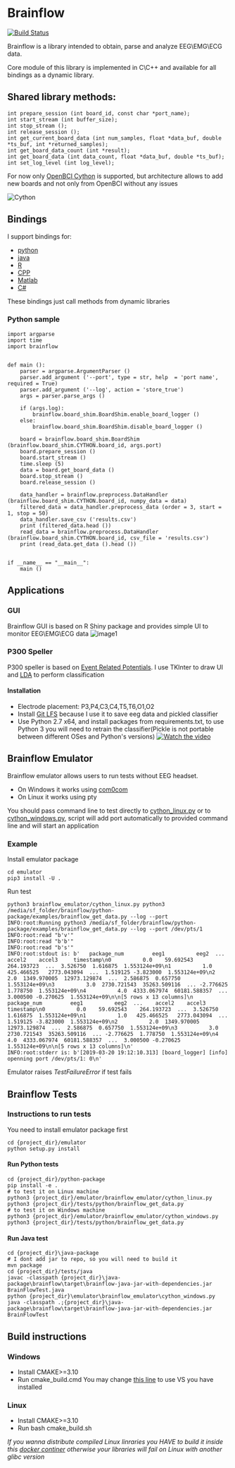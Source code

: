# Brainflow

[![Build Status](https://travis-ci.com/Andrey1994/brainflow.svg?branch=master)](https://travis-ci.com/Andrey1994/brainflow)

Brainflow is a library intended to obtain, parse and analyze EEG\EMG\ECG data.

Core module of this library is implemented in C\C++ and available for all bindings as a dynamic library.
## Shared library methods:
```
int prepare_session (int board_id, const char *port_name);
int start_stream (int buffer_size);
int stop_stream ();
int release_session ();
int get_current_board_data (int num_samples, float *data_buf, double *ts_buf, int *returned_samples);
int get_board_data_count (int *result);
int get_board_data (int data_count, float *data_buf, double *ts_buf);
int set_log_level (int log_level);
```
For now only [OpenBCI Cython](http://docs.openbci.com/Hardware/02-Cyton) is supported, but architecture allows to add new boards and not only from OpenBCI without any issues

![Cython](https://farm5.staticflickr.com/4817/32567183898_10a4b56659.jpg)

## Bindings
I support bindings for:
* [python](https://github.com/Andrey1994/brainflow/blob/master/python-package/examples/brainflow_get_data.py)
* [java](https://github.com/Andrey1994/brainflow/blob/master/java-package/brainflow/src/test/java/BrainFlowTest.java)
* [R](https://github.com/Andrey1994/brainflow/blob/master/r-package/examples/brainflow_get_data.R)
* [CPP](https://github.com/Andrey1994/brainflow/blob/master/cpp-package/src/brainflow_get_data.cpp)
* [Matlab](https://github.com/Andrey1994/brainflow/blob/master/matlab-package/brainflow/brainflow_get_data.m)
* [C#](https://github.com/Andrey1994/brainflow/blob/master/csharp-package/brainflow/test/get_board_data.cs)

These bindings just call methods from dynamic libraries 

### Python sample
```
import argparse
import time
import brainflow


def main ():
    parser = argparse.ArgumentParser ()
    parser.add_argument ('--port', type = str, help  = 'port name', required = True)
    parser.add_argument ('--log', action = 'store_true')
    args = parser.parse_args ()

    if (args.log):
        brainflow.board_shim.BoardShim.enable_board_logger ()
    else:
        brainflow.board_shim.BoardShim.disable_board_logger ()

    board = brainflow.board_shim.BoardShim (brainflow.board_shim.CYTHON.board_id, args.port)
    board.prepare_session ()
    board.start_stream ()
    time.sleep (5)
    data = board.get_board_data ()
    board.stop_stream ()
    board.release_session ()

    data_handler = brainflow.preprocess.DataHandler (brainflow.board_shim.CYTHON.board_id, numpy_data = data)
    filtered_data = data_handler.preprocess_data (order = 3, start = 1, stop = 50)
    data_handler.save_csv ('results.csv')
    print (filtered_data.head ())
    read_data = brainflow.preprocess.DataHandler (brainflow.board_shim.CYTHON.board_id, csv_file = 'results.csv')
    print (read_data.get_data ().head ())


if __name__ == "__main__":
    main ()
```

## Applications
### GUI
Brainflow GUI is based on R Shiny package and provides simple UI to monitor EEG\EMG\ECG data
![image1](https://farm2.staticflickr.com/1842/30854740608_e40c6c5248_o_d.png)
### P300 Speller
P300 speller is based on [Event Related Potentials](https://en.wikipedia.org/wiki/Event-related_potential). I use TKInter to draw UI and [LDA](https://scikit-learn.org/stable/modules/generated/sklearn.discriminant_analysis.LinearDiscriminantAnalysis.html) to perform classification
#### Installation
* Electrode placement: P3,P4,C3,C4,T5,T6,O1,O2
* Install [Git LFS](https://git-lfs.github.com/) because I use it to save eeg data and pickled classifier
* Use Python 2.7 x64, and install packages from requirements.txt, to use Python 3 you will need to retrain the classifier(Pickle is not portable between different OSes and Python's versions)
[![Watch the video](https://farm8.staticflickr.com/7811/45713649104_1b32faa349_h.jpg)](https://youtu.be/1GdjMx5t4ls)

## Brainflow Emulator

Brainflow emulator allows users to run tests without EEG headset.

* On Windows it works using [com0com](http://com0com.sourceforge.net/)
* On Linux it works using pty

You should pass command line to test directly to [cython_linux.py](./emulator/brainflow_emulator/cython_linux.py) or to [cython_windows.py](./emulator/brainflow_emulator/cython_windows.py), script will add port automatically to provided command line and will start an application

### Example

Install emulator package
```
cd emulator
pip3 install -U .
```
Run test
```
python3 brainflow_emulator/cython_linux.py python3 /media/sf_folder/brainflow/python-package/examples/brainflow_get_data.py --log --port
INFO:root:Running python3 /media/sf_folder/brainflow/python-package/examples/brainflow_get_data.py --log --port /dev/pts/1
INFO:root:read "b'v'"
INFO:root:read "b'b'"
INFO:root:read "b's'"
INFO:root:stdout is: b'   package_num         eeg1          eeg2  ...    accel2    accel3     timestamp\n0          0.0    59.692543    264.193723  ...  3.526750  1.616875  1.553124e+09\n1          1.0   425.466525   2773.043094  ...  1.519125 -3.823000  1.553124e+09\n2          2.0  1349.970005  12973.129874  ...  2.586875  0.657750  1.553124e+09\n3          3.0  2730.721543  35263.509116  ... -2.776625  1.778750  1.553124e+09\n4          4.0  4333.067974  60181.588357  ...  3.000500 -0.270625  1.553124e+09\n\n[5 rows x 13 columns]\n   package_num         eeg1          eeg2  ...    accel2    accel3     timestamp\n0          0.0    59.692543    264.193723  ...  3.526750  1.616875  1.553124e+09\n1          1.0   425.466525   2773.043094  ...  1.519125 -3.823000  1.553124e+09\n2          2.0  1349.970005  12973.129874  ...  2.586875  0.657750  1.553124e+09\n3          3.0  2730.721543  35263.509116  ... -2.776625  1.778750  1.553124e+09\n4          4.0  4333.067974  60181.588357  ...  3.000500 -0.270625  1.553124e+09\n\n[5 rows x 13 columns]\n'
INFO:root:stderr is: b'[2019-03-20 19:12:10.313] [board_logger] [info] openning port /dev/pts/1: 0\n'
```

Emulator raises *TestFailureError* if test fails

## Brainflow Tests

### Instructions to run tests

You need to install emulator package first
```
cd {project_dir}/emulator
python setup.py install
```

#### Run Python tests
```
cd {project_dir}/python-package
pip install -e .
# to test it on Linux machine
python3 {project_dir}/emulator/brainflow_emulator/cython_linux.py python3 {project_dir}/tests/python/brainflow_get_data.py
# to test it on Windows machine
python3 {project_dir}/emulator/brainflow_emulator/cython_windows.py python3 {project_dir}/tests/python/brainflow_get_data.py
```

#### Run Java test
```
cd {project_dir}\java-package
# I dont add jar to repo, so you will need to build it
mvn package
cd {project_dir}/tests/java
javac -classpath {project_dir}\java-package\brainflow\target\brainflow-java-jar-with-dependencies.jar BrainFlowTest.java
python {project_dir}\emulator\brainflow_emulator\cython_windows.py java -classpath .;{project_dir}\java-package\brainflow\target\brainflow-java-jar-with-dependencies.jar BrainFlowTest
```

## Build instructions

### Windows
* Install CMAKE>=3.10
* Run cmake_build.cmd
You may change [this line](https://github.com/Andrey1994/brainflow/blob/master/cmake_build.cmd#L5) to use VS you have installed

### Linux
* Install CMAKE>=3.10
* Run bash cmake_build.sh

*If you wanna distribute compiled Linux linraries you HAVE to build it inside this [docker continer](https://github.com/Andrey1994/brainflow/blob/master/Docker/Dockerfile) otherwise your libraries will fail on Linux with another glibc version*

